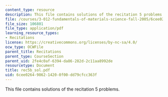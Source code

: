 ```yaml
---
content_type: resource
description: This file contains solutions of the recitation 5 problems.
file: /courses/3-012-fundamentals-of-materials-science-fall-2005/6cee0264986214200f00dd79cfcc363f_rec5b_sol.pdf
file_size: 106801
file_type: application/pdf
learning_resource_types:
- Recitations
license: https://creativecommons.org/licenses/by-nc-sa/4.0/
ocw_type: OCWFile
parent_title: Recitations
parent_type: CourseSection
parent_uid: 2fe4c0af-6394-da86-282d-2c11aa8992de
resourcetype: Document
title: rec5b_sol.pdf
uid: 6cee0264-9862-1420-0f00-dd79cfcc363f
---
```

This file contains solutions of the recitation 5 problems.